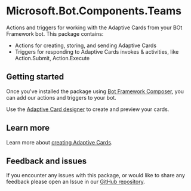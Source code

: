 # Microsoft.Bot.Components.Teams

Actions and triggers for working with the Adaptive Cards from your BOt Framework bot. This package contains:

- Actions for creating, storing, and sending Adaptive Cards
- Triggers for responding to Adaptive Cards invokes & activities, like Action.Submit, Action.Execute

## Getting started

Once you've installed the package using [Bot Framework Composer](https://docs.microsoft.com/composer), you can add our actions and triggers to your bot.

Use the [Adaptive Card designer](https://adaptivecards.io/designer/) to create and preview your cards.

## Learn more

Learn more about [creating Adaptive Cards](https://adaptivecards.io/).

## Feedback and issues

If you encounter any issues with this package, or would like to share any feedback please open an Issue in our [GitHub repository](https://github.com/microsoft/botframework-components/issues/new/choose).
